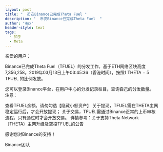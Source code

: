 ```yaml
---
layout: post
title: "  币安Binance已完成Theta Fuel "
description: "  币安Binance已完成Theta Fuel  "
author: "Hux"
header-style: text
tags:
  - 知乎
  - Meta
---
```



亲爱的用户：

Binance已完成Theta Fuel（TFUEL）的分发工作，基于ETH网络区块高度7,356,258，2019年03月13日上午03:45:36（香港时间），按照1 THETA = 5 TFUEL 的比例发放。

您可以登录Binance平台，在用户中心的分发记录栏目，查询自己的分发数量。
注意：

查看TFUEL余额，请勿勾选【隐藏小额资产】
关于提现，TFUEL需在THETA主网稳定运行后，才会开放提现；
关于交易，TFUEL需通过Binance正常的上币审核流程，只有通过时才会开放交易。
详情参考：关于支持Theta Network（THETA）主网升级及空投TFUEL的公告

 

感谢您对Binance的支持！

 

Binance团队
